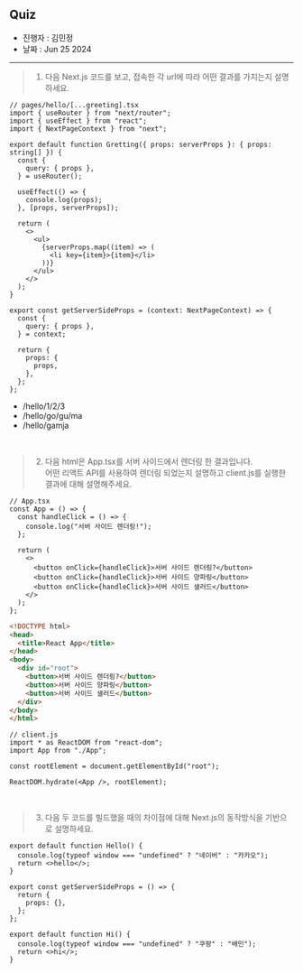 ## Quiz

- 진행자 : 김민정
- 날짜 : Jun 25 2024 <!-- e.g. Aug 4 2023 -->

---

<!--
1. 질문은 이해하기 쉽고 명확하게 적는다.
2. 문제는 아래의 예시를 참고해 작성한다.
3. 문제의 정답은 주석으로 표기한다.
-->

> 1. 다음 Next.js 코드를 보고, 접속한 각 url에 따라 어떤 결과를 가지는지 설명하세요.

```tsx
// pages/hello/[...greeting].tsx
import { useRouter } from "next/router";
import { useEffect } from "react";
import { NextPageContext } from "next";

export default function Gretting({ props: serverProps }: { props: string[] }) {
  const {
    query: { props },
  } = useRouter();

  useEffect(() => {
    console.log(props);
  }, [props, serverProps]);

  return (
    <>
      <ul>
        {serverProps.map((item) => (
          <li key={item}>{item}</li>
        ))}
      </ul>
    </>
  );
}

export const getServerSideProps = (context: NextPageContext) => {
  const {
    query: { props },
  } = context;

  return {
    props: {
      props,
    },
  };
};
```

- /hello/1/2/3
- /hello/go/gu/ma
- /hello/gamja

<!--
답:
- /hello/1/2/3
props는 ['1', '2', '3'], console.log에 ['1', '2', '3']이 출력됨.
<li>1</li>
<li>2</li>
<li>3</li>

- /hello/go/gu/ma
props는 ['go', 'gu', 'ma'], console.log에 ['go', 'gu', 'ma']이 출력됨.
<li>go</li>
<li>gu</li>
<li>ma</li>

- /hello/go/gu/ma
props는 ['gamja'], console.log에 ['gamja']가 출력됨.
<li>gamja</li>

- /hello/gamja


-->

<br/>

> 2. 다음 html은 App.tsx를 서버 사이드에서 렌더링 한 결과입니다.  
>    어떤 리액트 API를 사용하여 렌더링 되었는지 설명하고 client.js를 실행한 결과에 대해 설명해주세요.

```tsx
// App.tsx
const App = () => {
  const handleClick = () => {
    console.log("서버 사이드 렌더링!");
  };

  return (
    <>
      <button onClick={handleClick}>서버 사이드 렌더링?</button>
      <button onClick={handleClick}>서버 사이드 양파링</button>
      <button onClick={handleClick}>서버 사이드 샐러드</button>
    </>
  );
};
```

```html
<!DOCTYPE html>
<head>
  <title>React App</title>
</head>
<body>
  <div id="root">
    <button>서버 사이드 렌더링?</button>
    <button>서버 사이드 양파링</button>
    <button>서버 사이드 샐러드</button>
  </div>
</body>
</html>
```

```tsx
// client.js
import * as ReactDOM from "react-dom";
import App from "./App";

const rootElement = document.getElementById("root");

ReactDOM.hydrate(<App />, rootElement);
```

<!--
답 :
html에 data-reactroot 속성이 없으므로 App.tsx는 renderToStaticMarkup으로 렌더링 되었습니다.
따라서 해당 html은 순수한 HTML 문자열이기 때문에 hydrate를 실행하면 내부적으로 다음과 같은 과정이 수행됩니다.

1. hydrate가 인자로 주어진 리액트 컴포넌트에 대해 렌더링을 수행한다.
2. hydrate가 수행한 렌더링 결과와 인수로 넘겨받은 HTML을 비교한다.
3. HTML을 비교하였을 때 차이점이 있으므로 (data-reactroot 속성) hydrate가 렌더링한 결과를 기준으로 웹페이지를 일치시킵니다.
4. 이후 이벤트 핸들러가 연결됩니다.

결론적으로 두 번 렌더링 된다.

-->

<br/>

> 3. 다음 두 코드를 빌드했을 때의 차이점에 대해 Next.js의 동작방식을 기반으로 설명하세요.

```tsx
export default function Hello() {
  console.log(typeof window === "undefined" ? "네이버" : "카카오");
  return <>hello</>;
}

export const getServerSideProps = () => {
  return {
    props: {},
  };
};
```

```tsx
export default function Hi() {
  console.log(typeof window === "undefined" ? "쿠팡" : "배민");
  return <>hi</>;
}
```

<!--
답 :
(70점)
Hello는 getServerSideProps를 가지고 빌드되어 서버 사이드 런타임 체크가 되고, 서버 사이드에서 렌더링 된다. 또한 console.log()가 서버에 기록되어 window가 undefined이므로 '네이버'라는 문자열이 기록된다.

Hi는 getServerSideProps가 없이 빌드되어 서버 사이드 렌더링이 필요없는 정적인 페이지로 분류되고, 빌드 결과물에서 애초에 typeof window === 'undefined' ? '쿠팡'  : '배민'이 단순히 '배민'으로 축약되어 있다.

(30점)
getServerSideProps가 없으면 서버에서 실행하지 않아도 되는 페이지로 처리하고 typeof window의 처리를 모두 object로 바꾼 다음, 빌드 시점에 미리 트리쉐이킹을 해버리기 때문이다.

트리쉐이킹이란 ?  JavaScript 번들링 과정에서 사용되지 않는 코드(데드 코드)를 제거하는 것
-->
